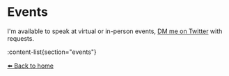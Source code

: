 # Events

I'm available to speak at virtual or in-person events, [DM me on Twitter](https://twitter.com/ceceliacreates) with requests.

:content-list{section="events"}

[⬅️ Back to home](/)